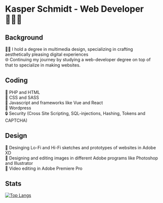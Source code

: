 # Kasper Schmidt - Web Developer 🙋🏼‍♂️

## Background
👨‍🎓 I hold a degree in multimedia design, specializing in crafting aesthetically pleasing digital experiences <br>
🌐 Continuing my journey by studying a web-developer degree on top of that to specialize in making websites.

## Coding
🐘 PHP and HTML <br>
🎨 CSS and SASS <br>
🚀 Javascript and frameworks like Vue and React <br>
📝 Wordpress <br>
🔒 Security (Cross Site Scripting, SQL-injections, Hashing, Tokens and CAPTCHA)

## Design
🗼 Desinging Lo-Fi and Hi-Fi sketches and prototypes of websites in Adobe XD <br>
🎨 Designing and editing images in different Adobe programs like Photoshop and Illustrator <br>
🎥 Video editing in Adobe Premiere Pro

## Stats
[![Top Langs](https://github-readme-stats.vercel.app/api/top-langs/?username=Kasper-Schmidt&layout=compact&theme=vision-friendly-dark)](https://github.com/anuraghazra/github-readme-stats)

